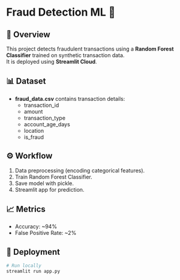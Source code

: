 # Fraud Detection ML 🚨

## 📌 Overview
This project detects fraudulent transactions using a **Random Forest Classifier** trained on synthetic transaction data.  
It is deployed using **Streamlit Cloud**.

## 📊 Dataset
- **fraud_data.csv** contains transaction details:
  - transaction_id
  - amount
  - transaction_type
  - account_age_days
  - location
  - is_fraud

## ⚙️ Workflow
1. Data preprocessing (encoding categorical features).
2. Train Random Forest Classifier.
3. Save model with pickle.
4. Streamlit app for prediction.

## 📈 Metrics
- Accuracy: ~94%
- False Positive Rate: ~2%

## 🚀 Deployment
```bash
# Run locally
streamlit run app.py
